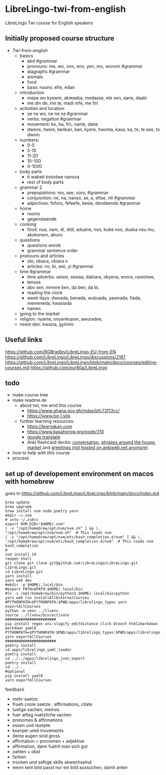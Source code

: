 # LibreLingo-twi-from-english
LibreLingo Twi course for English speakers

## Initially proposed course structure

- Twi-from-english
	- basics 
		- abd #grammar 
		- pronouns: me, wo, ono, eno, yen, mo, wonom	#grammar
		- diagraphs	#grammar
		- animals 
		- food
		- basic nouns: efie, edan
	- introduction 
		- mepa wo kyewm, akwaaba, medaase, ete sen, aane, daabi
		- me din de, me te, madi mfe, me firi 
	- activities and location
		- ye ne wo, ne ne na 	#grammar
		- verbs: negation 	#grammar
		- movement: ko, ba, firi, nante, dane 
		- dwene, twere, kenkan, kan, kyere, hwoma, kasa, ka, te, te ase, to dwom
	- numbers: 
		- 0-5
		- 5-10
		- 11-20
		- 10-100
		- 0-1000
	- body parts 
		- ti wabeti kotodwe nansoa  
		- rest of body parts 
	- grammar 2
		- prepopisitons: mu, ase, soro, 	#grammar
		- conjunction: ne, na, nanso, se, a, efise, nti	#grammar
		- adjectives: foforo, fefeefe, kesie, dendeende	#grammar
	- home
		- rooms 
		- gegenstaende
	- cooking 
		- food: nua, nam, di, didi, aduane, nso, kube nso, duaba nsu mu, akokonam, aburo
	- questions 
		- questions words
		- grammar sentence order 
	- pronouns and articles
		- obi, obiara, obiara n 
		- articles: no, bi, wei, yi  	#grammar
	- time #grammar
		- time adverbs: seisei, sesiaa, dabiara, okyena, enora, nawotwe, 
		- tenses
		- abo sen, mmere ben, da ben, da bi, 
		- reading the clock
		- week days: dwoada, benada, wukuada, yawoada, fiada, memeneda, kwasiada
		- names
	- going to the market 
	- religion: nyame, onyankopon, awuradee, 
	- nsem den: kwasia, gyimini 

## Useful links

https://github.com/RGBradley/LibreLingo-EU-from-EN
https://github.com/LibreLingo/LibreLingo/discussions/2187
https://github.com/LibreLingo/LibreLingo/blob/main/docs/courses/editing-courses.md
https://github.com/pur80a/LibreLingo

## todo

- make course tree 
- make readme.de 
  - about twi, me amd this course
    - https://www.ghana.gov.gh/mdas/bfc72f13cc/
    - https://www.bg-l.site
  - further learning resources:
    - https://learnakan.com 
    - https://www.kasahorow.org/node/210
    - [google translate](https://translate.google.com/?sl=ak&tl=en)
    - Anki flashcard decks: [conversation](https://ankiweb.net/shared/info/1863265353), [phrases around the house](https://ankiweb.net/shared/info/1898840477), [market](https://ankiweb.net/shared/info/1587304533) and [greetings (not hosted on ankiweb.net anymore)](https://wlankabel.at/john/cloud/twi/Twi_-_Greeting__Responses.apkg) 
- how to help with this course
- process 

## set up of developement environment on macos with homebrew
goes to https://github.com/LibreLingo/LibreLingo/blob/main/docs/index.md 

```
brew update 
brew upgrade 
brew install nvm node poetry yarn 
mkdir ~/.nvm
# into ~/.zshrc
export NVM_DIR="$HOME/.nvm"
[ -s "/opt/homebrew/opt/nvm/nvm.sh" ] && \. "/opt/homebrew/opt/nvm/nvm.sh"  # This loads nvm
[ -s "/opt/homebrew/opt/nvm/etc/bash_completion.d/nvm" ] && \. "/opt/homebrew/opt/nvm/etc/bash_completion.d/nvm"  # This loads nvm bash_completion
#
nvm install 14
reopen shell
git clone git clone git@github.com:LibreLingo/LibreLingo.git LibreLingo.git
cd LibreLingo.git
yarn install 
yarn web dev 
#mkdir -p $HOME/.local/bin 
#export PATH=$PATH:$HOME/.local/bin
#ln -s /opt/homebrew/bin/python3 $HOME/.local/bin/python
yarn web run installAllExternalCourses
#PYTHONPATH=$PYTHONPATH:$PWD/apps/librelingo_types yarn exportAllCourses
python -m venv ../llvenv
source ../llvenv/bin/activate
#######################
pip install regex uni-slugify editdistance click bleach html2markdown markdown yaml8
PYTHONPATH=$PYTHONPATH:$PWD/apps/librelingo_types:$PWD/apps/librelingo_utils:$PWD/apps/librelingo_yaml_loader yarn exportAllCourses
#######################
poetry install
cd apps/librelingo_yaml_loader
poetry install
cd ../../apps/librelingo_json_export
poetry install
cd ../..
#optional
pip install yaml8
yarn exportAllCourses
```

feedback
- mehr saetze 
- frueh coole saetze : affirmations, citate 
- lustige sachen, memes 
- fuer alltag nuetzliche sachen 
- pronomes & affirmations 
- essen und rezepte 
- koerper umd movements 
- deine augen sind gross
- affirmation = pronomen + adjektive 
- affirmation, dann fuehlt man sich gut 
- zahlen + obst
- farben
- trocken und saftige skills abwechselnd 
- wenn kein bild passt nur ein bild aussuchen, damit anker
